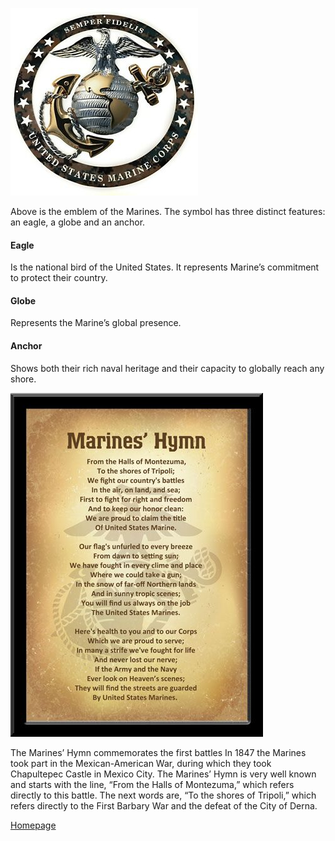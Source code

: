 ![EGA](EGA.jpg)

Above is the emblem of the Marines. The symbol has three distinct features: an eagle, a globe and an anchor.
#### Eagle
Is the national bird of the United States. It represents Marine’s commitment to protect their country.
#### Globe 
Represents the Marine’s global presence.
#### Anchor 
Shows both their rich naval heritage and their capacity to globally reach any shore.

![Hymn](Hymn.jpg)

The Marines’ Hymn commemorates the first battles
In 1847 the Marines took part in the Mexican-American War, during which they took Chapultepec Castle in Mexico City.
The Marines’ Hymn is very well known and starts with the line, “From the Halls of Montezuma,” which refers directly to this battle.  The next words are, “To the shores of Tripoli,” which refers directly to the First Barbary War and the defeat of the City of Derna.


[Homepage](index.md) 
